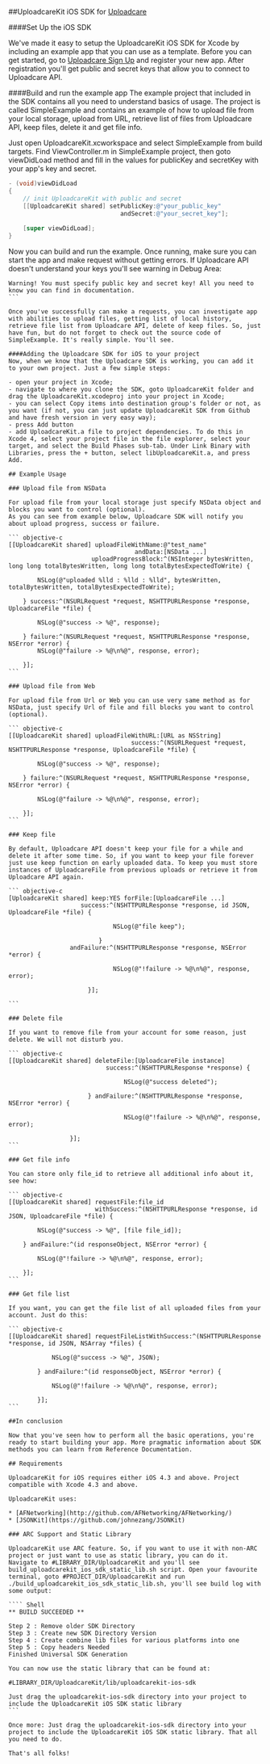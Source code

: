 ##UploadcareKit iOS SDK for [Uploadcare](http://uploadcare.com)

####Set Up the iOS SDK

We've made it easy to setup the UploadcareKit iOS SDK for Xcode by including an example app that you can use as a template. Before you can get started, go to [Uploadcare Sign Up](http://uploadcare.com/accounts/create/) and register your new app. After registration you'll get public and secret keys that allow you to connect to Uploadcare API.

####Build and run the example app
The example project that included in the SDK contains all you need to understand basics of usage. The project is called SimpleExample and contains an example of how to upload file from your local storage, upload from URL, retrieve list of files from Uploadcare API, keep files, delete it and get file info.

Just open UploadcareKit.xcworkspace and select SimpleExample from build targets. Find ViewController.m in SimpleExample project, then goto viewDidLoad method and fill in the values for publicKey and secretKey with your app's key and secret.

``` objective-c
- (void)viewDidLoad
{
    // init UploadcareKit with public and secret
    [[UploadcareKit shared] setPublicKey:@"your_public_key"
                               andSecret:@"your_secret_key"];
    
    [super viewDidLoad];
}
```
Now you can build and run the example. Once running, make sure you can start the app and make request without getting errors. If Uploadcare API doesn't understand your keys you'll see warning in Debug Area:

```` shell
Warning! You must specify public key and secret key! All you need to know you can find in documentation.
```

Once you've successfully can make a requests, you can investigate app with abilities to upload files, getting list of local history, retrieve file list from Uploadcare API, delete of keep files. So, just have fun, but do not forget to check out the source code of SimpleExample. It's really simple. You'll see.

####Adding the Uploadcare SDK for iOS to your project
Now, when we know that the Uploadcare SDK is working, you can add it to your own project. Just a few simple steps:

- open your project in Xcode;
- navigate to where you clone the SDK, goto UploadcareKit folder and drag the UploadcareKit.xcodeproj into your project in Xcode;
- you can select Copy items into destination group's folder or not, as you want (if not, you can just update UploadcareKit SDK from Github and have fresh version in very easy way);
- press Add button
- add UploadcareKit.a file to project dependencies. To do this in Xcode 4, select your project file in the file explorer, select your target, and select the Build Phases sub-tab. Under Link Binary with Libraries, press the + button, select libUploadcareKit.a, and press Add.

## Example Usage

### Upload file from NSData

For upload file from your local storage just specify NSData object and blocks you want to control (optional).  
As you can see from example below, Uploadcare SDK will notify you about upload progress, success or failure.

``` objective-c
[[UploadcareKit shared] uploadFileWithName:@"test_name" 
								   andData:[NSData ...] 
					   uploadProgressBlock:^(NSInteger bytesWritten, long long totalBytesWritten, long long totalBytesExpectedToWrite) {

		NSLog(@"uploaded %lld : %lld : %lld", bytesWritten, totalBytesWritten, totalBytesExpectedToWrite);

    } success:^(NSURLRequest *request, NSHTTPURLResponse *response, UploadcareFile *file) {
        
		NSLog(@"success -> %@", response);
        
    } failure:^(NSURLRequest *request, NSHTTPURLResponse *response, NSError *error) {
		NSLog(@"failure -> %@\n%@", response, error);
        
    }];
```

### Upload file from Web

For upload file from Url or Web you can use very same method as for NSData, just specify Url of file and fill blocks you want to control (optional).  

``` objective-c
[[UploadcareKit shared] uploadFileWithURL:[URL as NSString] 
								  success:^(NSURLRequest *request, NSHTTPURLResponse *response, UploadcareFile *file) {
        
		NSLog(@"success -> %@", response);
        
    } failure:^(NSURLRequest *request, NSHTTPURLResponse *response, NSError *error) {
        
		NSLog(@"failure -> %@\n%@", response, error);
        
    }];
```

### Keep file

By default, Uploadcare API doesn't keep your file for a while and delete it after some time. So, if you want to keep your file forever just use keep function on early uploaded data. To keep you must store instances of UploadcareFile from previous uploads or retrieve it from Uploadcare API again.

``` objective-c
[UploadcareKit shared] keep:YES forFile:[UploadcareFile ...]
                    success:^(NSHTTPURLResponse *response, id JSON, UploadcareFile *file) {
                         
                         	 NSLog(@"file keep");
                         	 
                         }
                 andFailure:^(NSHTTPURLResponse *response, NSError *error) {
                      
                         	 NSLog(@"!failure -> %@\n%@", response, error);
                         	 
                      }];

```

### Delete file

If you want to remove file from your account for some reason, just delete. We will not disturb you.

``` objective-c
[[UploadcareKit shared] deleteFile:[UploadcareFile instance]
                           success:^(NSHTTPURLResponse *response) {
                               
                           		NSLog(@"success deleted");

                      } andFailure:^(NSHTTPURLResponse *response, NSError *error) {

                         	    NSLog(@"!failure -> %@\n%@", response, error);

                 }];
```

### Get file info

You can store only file_id to retrieve all additional info about it, see how:

``` objective-c
[[UploadcareKit shared] requestFile:file_id 
						withSuccess:^(NSHTTPURLResponse *response, id JSON, UploadcareFile *file) {
						
		NSLog(@"success -> %@", [file file_id]);
		
    } andFailure:^(id responseObject, NSError *error) {
    
		NSLog(@"!failure -> %@\n%@", response, error);
		
    }];
```

### Get file list

If you want, you can get the file list of all uploaded files from your account. Just do this:

``` objective-c
[[UploadcareKit shared] requestFileListWithSuccess:^(NSHTTPURLResponse *response, id JSON, NSArray *files) {

			NSLog(@"success -> %@", JSON);
			
        } andFailure:^(id responseObject, NSError *error) {
        
            NSLog(@"!failure -> %@\n%@", response, error);
            
        }];
```

##In conclusion

Now that you've seen how to perform all the basic operations, you're ready to start building your app. More pragmatic information about SDK methods you can learn from Reference Documentation.

## Requirements

UploadcareKit for iOS requires either iOS 4.3 and above. Project compatible with Xcode 4.3 and above. 

UploadcareKit uses:

* [AFNetworking](http://github.com/AFNetworking/AFNetworking/)
* [JSONKit](https://github.com/johnezang/JSONKit)

### ARC Support and Static Library

UploadcareKit use ARC feature. So, if you want to use it with non-ARC project or just want to use as static library, you can do it.   
Navigate to #LIBRARY_DIR/UploadcareKit and you'll see build_uploadcarekit_ios_sdk_static_lib.sh script. Open your favourite terminal, goto #PROJECT_DIR/UploadcareKit and run ./build_uploadcarekit_ios_sdk_static_lib.sh, you'll see build log with some output:

```` Shell
** BUILD SUCCEEDED **

Step 2 : Remove older SDK Directory
Step 3 : Create new SDK Directory Version
Step 4 : Create combine lib files for various platforms into one
Step 5 : Copy headers Needed
Finished Universal SDK Generation

You can now use the static library that can be found at:

#LIBRARY_DIR/UploadcareKit/lib/uploadcarekit-ios-sdk

Just drag the uploadcarekit-ios-sdk directory into your project to include the UploadcareKit iOS SDK static library
```

Once more: Just drag the uploadcarekit-ios-sdk directory into your project to include the UploadcareKit iOS SDK static library. That all you need to do.

That's all folks!